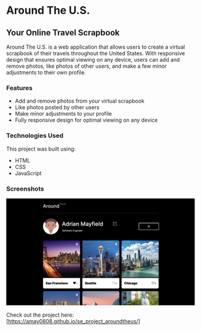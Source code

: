 # Around The U.S.

## Your Online Travel Scrapbook

Around The U.S. is a web application that allows users to create a virtual scrapbook of their travels throughout the United States. With responsive design that ensures optimal viewing on any device, users can add and remove photos, like photos of other users, and make a few minor adjustments to their own profile.

### Features

- Add and remove photos from your virtual scrapbook
- Like photos posted by other users
- Make minor adjustments to your profile
- Fully responsive design for optimal viewing on any device

### Technologies Used

This project was built using:

- HTML
- CSS
- JavaScript

### Screenshots

![Screenshot of Around The U.S. on Desktop](/src/images/aroundTheUs.png)

Check out the project here: [https://amay0808.github.io/se_project_aroundtheus/]
